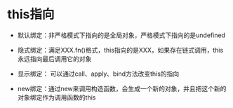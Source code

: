 # this指向
- 默认绑定：非严格模式下指向的是全局对象，严格模式下指向的是undefined

- 隐式绑定：满足XXX.fn()格式，this指向的是XXX，如果存在链式调用，this永远指向最后调用它的对象
- 显示绑定： 可以通过call、apply、bind方法改变this的指向
- new绑定：通过new来调用构造函数，会生成一个新的对象，并且把这个新的对象绑定作为调用函数的this